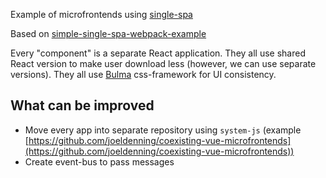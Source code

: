 
Example of microfrontends using [single-spa](https://github.com/CanopyTax/single-spa)

Based on [simple-single-spa-webpack-example](https://github.com/joeldenning/simple-single-spa-webpack-example)

Every "component" is a separate React application. They all use shared React version to make user download less (however, we can use separate versions). They all use [Bulma](https://github.com/jgthms/bulma) css-framework for UI consistency.

## What can be improved
* Move every app into separate repository using `system-js` (example [https://github.com/joeldenning/coexisting-vue-microfrontends](https://github.com/joeldenning/coexisting-vue-microfrontends))
* Create event-bus to pass messages
